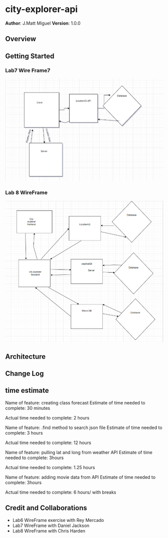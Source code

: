 # city-explorer-api


**Author**: J.Matt Miguel
**Version**: 1.0.0 

## Overview



## Getting Started


### Lab7 Wire Frame7
![Lab 7 Wireframe](lab7-wireframe.PNG)

### Lab 8 WireFrame
![Lab 8  Wireframe](Lab8-wireframe.PNG)

## Architecture
<!-- Provide a detailed description of the application design. What technologies (languages, libraries, etc) you're using, and any other relevant design information. -->

## Change Log
<!-- Use this area to document the iterative changes made to your application as each feature is successfully implemented. Use time stamps. Here's an example:

01-01-2001 4:59pm - Application now has a fully-functional express server, with a GET route for the location resource. -->

## time estimate
Name of feature: creating class forecast
Estimate of time needed to complete: 30 minutes


Actual time needed to complete: 2 hours

Name of feature: .find method to search json file
Estimate of time needed to complete: 3 hours


Actual time needed to complete: 12 hours

Name of feature: pulling lat and long from weather API
Estimate of time needed to complete: 3hours


Actual time needed to complete: 1.25 hours

Name of feature: adding movie data from API
Estimate of time needed to complete: 3hours


Actual time needed to complete: 6 hours/ with breaks

## Credit and Collaborations

- Lab6 WireFrame exercise with Rey Mercado
- Lab7 WireFrame with Daniel Jackson
- Lab8 WireFrame with Chris Harden
